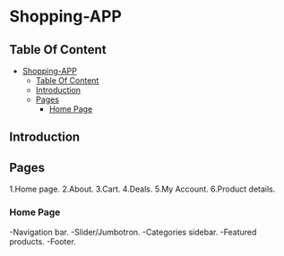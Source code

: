 # Shopping-APP
## Table Of Content
- [Shopping-APP](#shopping-app)
  - [Table Of Content](#table-of-content)
  - [Introduction](#introduction)
  - [Pages](#pages)
    - [Home Page](#home-page)
## Introduction
  ## Pages 
  1.Home page.
  2.About.
  3.Cart.
  4.Deals.
  5.My Account.
  6.Product details.

  ### Home Page
   -Navigation bar.
   -Slider/Jumbotron.
   -Categories sidebar.
   -Featured products.
   -Footer.